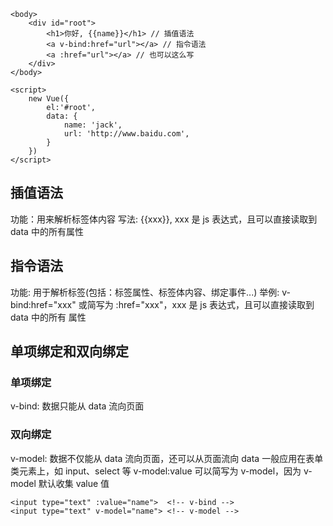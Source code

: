 ```vue
<body>
	<div id="root">
		<h1>你好, {{name}}</h1> // 插值语法
		<a v-bind:href="url"></a> // 指令语法
		<a :href="url"></a> // 也可以这么写
	</div>
</body>

<script>
	new Vue({
		el:'#root',
		data: {
			name: 'jack',
			url: 'http://www.baidu.com',
		}
	})
</script>
```
## 插值语法
功能：用来解析标签体内容
写法: {{xxx}}, xxx 是 js 表达式，且可以直接读取到 data 中的所有属性
## 指令语法
功能: 用于解析标签(包括：标签属性、标签体内容、绑定事件...)
举例: v-bind:href="xxx" 或简写为 :href="xxx"，xxx 是 js 表达式，且可以直接读取到 data 中的所有          属性

## 单项绑定和双向绑定
### 单项绑定
v-bind: 数据只能从 data 流向页面
### 双向绑定
v-model: 数据不仅能从 data 流向页面，还可以从页面流向 data
一般应用在表单类元素上，如 input、select 等
v-model:value 可以简写为 v-model，因为 v-model 默认收集 value 值
```vue
<input type="text" :value="name">  <!-- v-bind -->
<input type="text" v-model="name"> <!-- v-model -->
```